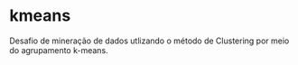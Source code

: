# kmeans
Desafio de mineração de dados utlizando o método de Clustering por meio do agrupamento k-means. 
